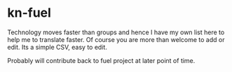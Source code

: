 kn-fuel
=======

Technology moves faster than groups and hence I have my own list here to help me to translate faster.
Of course you are more than welcome to add or edit. Its a simple CSV, easy to edit.

Probably will contribute back to fuel project at later point of time.

